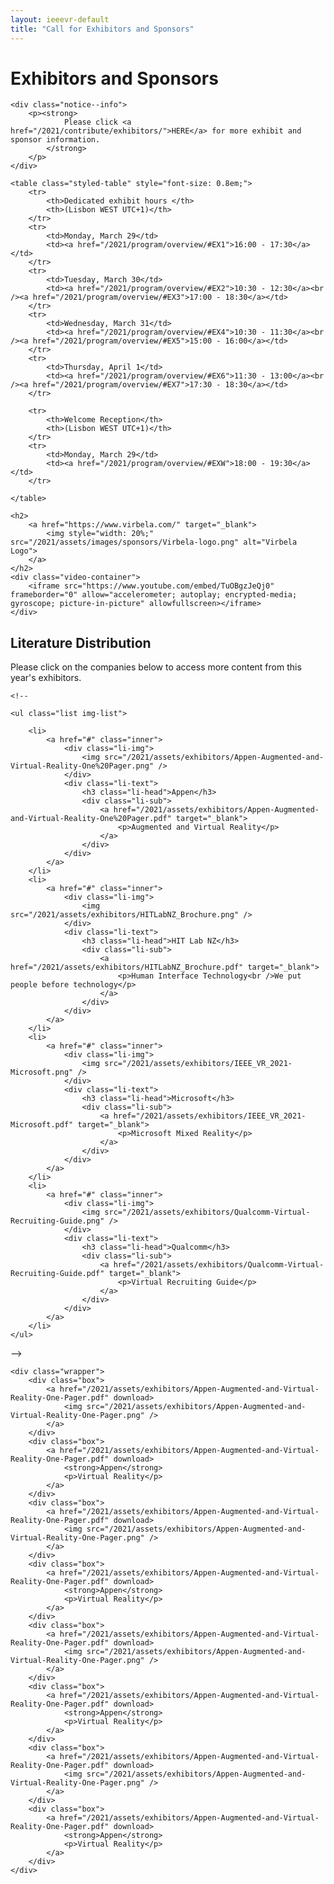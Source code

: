 ```yaml
---
layout: ieeevr-default
title: "Call for Exhibitors and Sponsors"
---
```


<style>
    <style>* {
        box-sizing: border-box;
    }

    .exhibitors-center {
        margin: auto;
        width: 90%;
    }

    .exhibitors-row {
        display: flex;
        background-color: #00aeef;
        border-radius: 10px;
        padding: 10px;
    }

    .exhibitors-column {
        flex: 50%;
        padding: 20px;
        position: relative;
    }

    .styled-table {
        border-collapse: collapse;
        margin: 25px 0;
        font-size: 0.8em;
        font-family: sans-serif;
        /*min-width: 400px;*/
        box-shadow: 0 0 20px rgba(0, 0, 0, 0.15);
        display: table;
    }

    .styled-table thead tr {
        background-color: #00aeef;
        color: #ffffff;
        text-align: left;
    }

    .styled-table th,
    .styled-table td {
        padding: 12px 15px;
    }

    .styled-table tbody tr {
        border-bottom: 1px solid #dddddd;
    }

    .styled-table tbody tr:nth-of-type(even) {
        background-color: #f3f3f3;
    }

    .styled-table tbody tr:last-of-type {
        border-bottom: 2px solid #00aeef;
    }

    .styled-table tbody tr.active-row {
        font-weight: bold;
        color: #00aeef;
    }

    /* Collapsible */
    input[type='checkbox'] {
        display: none;
    }

    .wrap-collabsible {
        margin: 1.2rem 0;
    }

    .lbl-toggle {
        display: block;
        font-weight: bold;
        /* font-family: monospace; */
        font-size: 1rem;
        text-align: left;
        padding: 0.1rem;
        color: #00aeef;
        background: #ffffff;
        cursor: pointer;
        border-radius: 7px;
        transition: all 0.25s ease-out;
    }

    .lbl-toggle:hover {
        /*color: #FFF;*/
    }

    .lbl-toggle::before {
        content: ' ';
        display: inline-block;
        border-top: 5px solid transparent;
        border-bottom: 5px solid transparent;
        border-left: 5px solid currentColor;
        vertical-align: middle;
        margin-right: .7rem;
        transform: translateY(-2px);
        transition: transform .2s ease-out;
    }

    .toggle:checked+.lbl-toggle::before {
        transform: rotate(90deg) translateX(-3px);
    }

    .collapsible-content {
        max-height: 0px;
        overflow: hidden;
        transition: max-height .25s ease-in-out;
    }

    .toggle:checked+.lbl-toggle+.collapsible-content {
        max-height: 1500px;
    }

    .toggle:checked+.lbl-toggle {
        border-bottom-right-radius: 0;
        border-bottom-left-radius: 0;
    }

    .collapsible-content .content-inner {
        background: white;
        /* rgba(0, 105, 255, .2);*/
        border-bottom: 1px solid rgba(0, 105, 255, .45);
        border-bottom-left-radius: 7px;
        border-bottom-right-radius: 7px;
        padding: .5rem 1rem;
    }

    .collapsible-content p {
        margin-bottom: 0;
    }



    /* video container */
    .video-container {
        overflow: hidden;
        position: relative;
        width: 100%;
    }

    .video-container::after {
        padding-top: 56.25%;
        /* 75% if 4:3*/
        display: block;
        content: '';
    }

    .video-container iframe {
        position: absolute;
        top: 0;
        left: 0;
        width: 100%;
        height: 100%;
    }

    /* Thumbnails box */
    .box {
        background-color: #444;
        color: #fff;
        border-radius: 5px;
        padding: 20px;
        width: 100px;
    }

    .box:nth-child(even) {
        background-color: #ccc;
        color: #000;
    }

    .wrapper {
        display: grid;
        /* border: 1px solid #000; */
        grid-gap: 10px;
        grid-template-columns: repeat(auto-fill, 30% 70%);
    }

</style>

<div>
    <h1>Exhibitors and Sponsors</h1>


    <div class="notice--info">
        <p><strong>
                Please click <a href="/2021/contribute/exhibitors/">HERE</a> for more exhibit and sponsor information.
            </strong>
        </p>
    </div>

    <table class="styled-table" style="font-size: 0.8em;">
        <tr>
            <th>Dedicated exhibit hours </th>
            <th>(Lisbon WEST UTC+1)</th>
        </tr>
        <tr>
            <td>Monday, March 29</td>
            <td><a href="/2021/program/overview/#EX1">16:00 - 17:30</a></td>
        </tr>
        <tr>
            <td>Tuesday, March 30</td>
            <td><a href="/2021/program/overview/#EX2">10:30 - 12:30</a><br /><a href="/2021/program/overview/#EX3">17:00 - 18:30</a></td>
        </tr>
        <tr>
            <td>Wednesday, March 31</td>
            <td><a href="/2021/program/overview/#EX4">10:30 - 11:30</a><br /><a href="/2021/program/overview/#EX5">15:00 - 16:00</a></td>
        </tr>
        <tr>
            <td>Thursday, April 1</td>
            <td><a href="/2021/program/overview/#EX6">11:30 - 13:00</a><br /><a href="/2021/program/overview/#EX7">17:30 - 18:30</a></td>
        </tr>

        <tr>
            <th>Welcome Reception</th>
            <th>(Lisbon WEST UTC+1)</th>
        </tr>
        <tr>
            <td>Monday, March 29</td>
            <td><a href="/2021/program/overview/#EXW">18:00 - 19:30</a></td>
        </tr>

    </table>
</div>

<div>

    <h2>
        <a href="https://www.virbela.com/" target="_blank">
            <img style="width: 20%;" src="/2021/assets/images/sponsors/Virbela-logo.png" alt="Virbela Logo">
        </a>
    </h2>
    <div class="video-container">
        <iframe src="https://www.youtube.com/embed/TuOBgzJeQj0" frameborder="0" allow="accelerometer; autoplay; encrypted-media; gyroscope; picture-in-picture" allowfullscreen></iframe>
    </div>

</div>

<div>
    <h2>Literature Distribution</h2>
    <p>Please click on the companies below to access more content from this year's exhibitors.</p>

    <!--

    <ul class="list img-list">

        <li>
            <a href="#" class="inner">
                <div class="li-img">
                    <img src="/2021/assets/exhibitors/Appen-Augmented-and-Virtual-Reality-One%20Pager.png" />
                </div>
                <div class="li-text">
                    <h3 class="li-head">Appen</h3>
                    <div class="li-sub">
                        <a href="/2021/assets/exhibitors/Appen-Augmented-and-Virtual-Reality-One%20Pager.pdf" target="_blank">
                            <p>Augmented and Virtual Reality</p>
                        </a>
                    </div>
                </div>
            </a>
        </li>
        <li>
            <a href="#" class="inner">
                <div class="li-img">
                    <img src="/2021/assets/exhibitors/HITLabNZ_Brochure.png" />
                </div>
                <div class="li-text">
                    <h3 class="li-head">HIT Lab NZ</h3>
                    <div class="li-sub">
                        <a href="/2021/assets/exhibitors/HITLabNZ_Brochure.pdf" target="_blank">
                            <p>Human Interface Technology<br />We put people before technology</p>
                        </a>
                    </div>
                </div>
            </a>
        </li>
        <li>
            <a href="#" class="inner">
                <div class="li-img">
                    <img src="/2021/assets/exhibitors/IEEE_VR_2021-Microsoft.png" />
                </div>
                <div class="li-text">
                    <h3 class="li-head">Microsoft</h3>
                    <div class="li-sub">
                        <a href="/2021/assets/exhibitors/IEEE_VR_2021-Microsoft.pdf" target="_blank">
                            <p>Microsoft Mixed Reality</p>
                        </a>
                    </div>
                </div>
            </a>
        </li>
        <li>
            <a href="#" class="inner">
                <div class="li-img">
                    <img src="/2021/assets/exhibitors/Qualcomm-Virtual-Recruiting-Guide.png" />
                </div>
                <div class="li-text">
                    <h3 class="li-head">Qualcomm</h3>
                    <div class="li-sub">
                        <a href="/2021/assets/exhibitors/Qualcomm-Virtual-Recruiting-Guide.pdf" target="_blank">
                            <p>Virtual Recruiting Guide</p>
                        </a>
                    </div>
                </div>
            </a>
        </li>
    </ul>

-->

    <div class="wrapper">
        <div class="box">
            <a href="/2021/assets/exhibitors/Appen-Augmented-and-Virtual-Reality-One-Pager.pdf" download>
                <img src="/2021/assets/exhibitors/Appen-Augmented-and-Virtual-Reality-One-Pager.png" />
            </a>
        </div>
        <div class="box">
            <a href="/2021/assets/exhibitors/Appen-Augmented-and-Virtual-Reality-One-Pager.pdf" download>
                <strong>Appen</strong>
                <p>Virtual Reality</p>
            </a>
        </div>
        <div class="box">
            <a href="/2021/assets/exhibitors/Appen-Augmented-and-Virtual-Reality-One-Pager.pdf" download>
                <img src="/2021/assets/exhibitors/Appen-Augmented-and-Virtual-Reality-One-Pager.png" />
            </a>
        </div>
        <div class="box">
            <a href="/2021/assets/exhibitors/Appen-Augmented-and-Virtual-Reality-One-Pager.pdf" download>
                <strong>Appen</strong>
                <p>Virtual Reality</p>
            </a>
        </div>
        <div class="box">
            <a href="/2021/assets/exhibitors/Appen-Augmented-and-Virtual-Reality-One-Pager.pdf" download>
                <img src="/2021/assets/exhibitors/Appen-Augmented-and-Virtual-Reality-One-Pager.png" />
            </a>
        </div>
        <div class="box">
            <a href="/2021/assets/exhibitors/Appen-Augmented-and-Virtual-Reality-One-Pager.pdf" download>
                <strong>Appen</strong>
                <p>Virtual Reality</p>
            </a>
        </div>
        <div class="box">
            <a href="/2021/assets/exhibitors/Appen-Augmented-and-Virtual-Reality-One-Pager.pdf" download>
                <img src="/2021/assets/exhibitors/Appen-Augmented-and-Virtual-Reality-One-Pager.png" />
            </a>
        </div>
        <div class="box">
            <a href="/2021/assets/exhibitors/Appen-Augmented-and-Virtual-Reality-One-Pager.pdf" download>
                <strong>Appen</strong>
                <p>Virtual Reality</p>
            </a>
        </div>
    </div>


</div>
